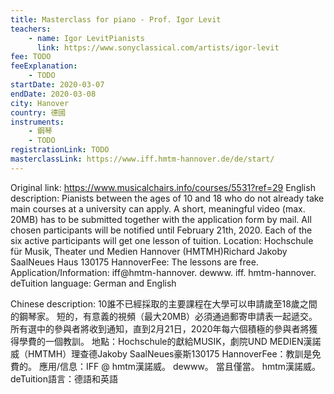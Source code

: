 ```yaml
---
title: Masterclass for piano - Prof. Igor Levit
teachers:
	- name: Igor LevitPianists
	  link: https://www.sonyclassical.com/artists/igor-levit
fee: TODO
feeExplanation: 
	- TODO
startDate: 2020-03-07
endDate: 2020-03-08
city: Hanover
country: 德國
instruments:
	- 鋼琴
	- TODO
registrationLink: TODO
masterclassLink: https://www.iff.hmtm-hannover.de/de/start/
---
```

Original link: https://www.musicalchairs.info/courses/5531?ref=29
English description:
Pianists between the ages of 10 and 18 who do not already take main courses at a university can apply.
 A short, meaningful video (max.
 20MB) has to be submitted together with the application form by mail.
 All chosen participants will be notified until February 21th, 2020.
Each of the six active participants will get one lesson of tuition.
Location: Hochschule für Musik, Theater und Medien Hannover (HMTMH)Richard Jakoby SaalNeues Haus 130175 HannoverFee: The lessons are free.
Application/Information: iff@hmtm-hannover.
dewww.
iff.
hmtm-hannover.
deTuition language: German and English

Chinese description:
10誰不已經採取的主要課程在大學可以申請歲至18歲之間的鋼琴家。
短的，有意義的視頻（最大20MB）必須通過郵寄申請表一起遞交。
所有選中的參與者將收到通知，直到2月21日，2020年每六個積極的參與者將獲得學費的一個教訓。
地點：Hochschule的獻給MUSIK，劇院UND MEDIEN漢諾威（HMTMH）理查德Jakoby SaalNeues豪斯130175 HannoverFee：教訓是免費的。
應用/信息：IFF @ hmtm漢諾威。
 dewww。
當且僅當。
 hmtm漢諾威。
 deTuition語言：德語和英語
